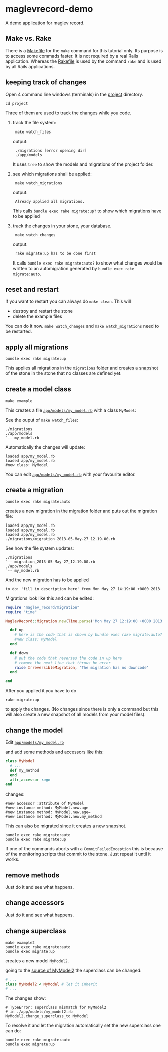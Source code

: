 maglevrecord-demo
=================

A demo application for maglev record.

Make vs. Rake
-------------

There is a [Makefile](project/Makefile) for the `make` command for this tutorial only.
Its purpose is to access some commads faster. 
It is not required by a real Rails application. 
Whereas the [Rakefile](project/Rakefile) is used by the command `rake` and is used by all Rails applications.

keeping track of changes
------------------------

Open 4 command line windows (terminals) in the [project](project) directory.

    cd project
    
Three of them are used to track the changes while you code.

1. track the file system:
    
        make watch_files
        
    output:
    
        ./migrations [error opening dir]
        ./app/models
    
    It uses `tree` to show the models and migrations of the project folder.
    
2. see which migrations shall be applied:

        make watch_migrations
       
    output:
    
        Already applied all migrations.
        
    This calls `bundle exec rake migrate:up?` to show which migrations have to be applied

3. track the changes in your stone, your database.

        make watch_changes
        
    output:
    
        rake migrate:up has to be done first
        
    It calls `bundle exec rake migrate:auto?` to show what changes would be written to an automigration generated by `bundle exec rake migrate:auto`.


reset and restart
-----------------

If you want to restart you can always do `make clean`. This will

- destroy and restart the stone
- delete the example files

You can do it now. `make watch_changes` and `make watch_migrations` need to be restarted.

apply all migrations
--------------------

    bundle exec rake migrate:up
    
This applies all migrations in the `migrations` folder and creates a snapshot of the stone in the stone that no classes are defined yet.

create a model class
--------------------

    make example

This creates a file [`app/models/my_model.rb`](project/.example_model.rb) with a class `MyModel`:

See the ouput of `make watch_files`:

    ./migrations
    ./app/models
    `-- my_model.rb

Automatically the changes will update:

    loaded app/my_model.rb
    loaded app/my_model.rb
    #new class: MyModel
    
You can edit [`app/models/my_model.rb`](project/.example_model.rb) with your favourite editor.


create a migration
------------------

    bundle exec rake migrate:auto

creates a new migration in the migration folder and puts out the migration file:

    loaded app/my_model.rb
    loaded app/my_model.rb
    loaded app/my_model.rb
    ./migrations/migration_2013-05-May-27_12.19.00.rb

See how the file system updates:

    ./migrations
    `-- migration_2013-05-May-27_12.19.00.rb
    ./app/models
    `-- my_model.rb

And the new migration has to be applied

    to do: 'fill in description here' from Mon May 27 14:19:00 +0000 2013

Migrations look like this and can be edited:

```ruby
require "maglev_record/migration"
require "time"

MaglevRecord::Migration.new(Time.parse('Mon May 27 12:19:00 +0000 2013'), 'fill in description here') do

  def up
    # here is the code that is shown by bundle exec rake migrate:auto?
    #new class: MyModel
  end

  def down
    # put the code that reverses the code in up here 
    # remove the next line that throws he error 
    raise IrreversibleMigration, 'The migration has no downcode'
  end

end
```

After you applied it you have to do

    rake migrate:up
   
to apply the changes. (No changes since there is only a command but this will also create a new snapshot of all models from your model files).


change the model
----------------

Edit [`app/models/my_model.rb`](project/.example_model.rb)

and add some methods and accessors like this:

```ruby
class MyModel
  # ...
  def my_method
  end
  attr_accessor :age
end
```

changes:

    #new accessor :attribute of MyModel
    #new instance method: MyModel.new.age
    #new instance method: MyModel.new.age=
    #new instance method: MyModel.new.my_method

This can also be migrated since it creates a new snapshot.

    bundle exec rake migrate:auto
    bundle exec rake migrate:up
    
If one of the commands aborts with a `CommitFailedException` this is because of the monitoring scripts that commit to the stone.
Just repeat it until it works.

remove methods
--------------

Just do it and see what happens.

change accessors
----------------

Just do it and see what happens.

change superclass
-----------------

    make example2
    bundle exec rake migrate:auto
    bundle exec migrate:up
    
creates a new model `MyModel2`.

going to the [source of MyModel2](project/.example_model2.rb) the superclass can be changed:

```ruby
# ...
class MyModel2 < MyModel # let it inherit
# ...
```

The changes show:
    
    # TypeError: superclass mismatch for MyModel2
    # in ./app/models/my_model2.rb
    MyModel2.change_superclass_to MyModel

To resolve it and let the migration automatically set the new superclass one can do:

    bundle exec rake migrate:auto
    bundle exec migrate:up
    
